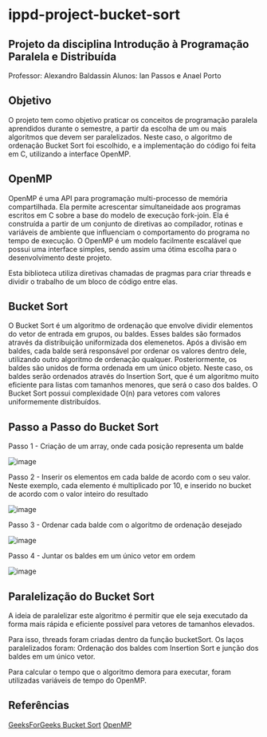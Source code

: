 # ippd-project-bucket-sort

## Projeto da disciplina Introdução à Programação Paralela e Distribuída
Professor: Alexandro Baldassin
Alunos: Ian Passos e Anael Porto

## Objetivo

O projeto tem como objetivo praticar os conceitos de programação paralela aprendidos durante o semestre, a partir da escolha de um ou mais algoritmos que devem ser paralelizados. Neste caso, o algoritmo de ordenação Bucket Sort foi escolhido, e a implementação do código foi feita em C, utilizando a interface OpenMP.

## OpenMP

OpenMP é uma API para programação multi-processo de memória compartilhada. Ela permite acrescentar simultaneidade aos programas escritos em C sobre a base do modelo de execução fork-join. Ela é construída a partir de um conjunto de diretivas ao compilador, rotinas e variáveis de ambiente que influenciam o comportamento do programa no tempo de execução. O OpenMP é um modelo facilmente escalável que possui uma interface simples, sendo assim uma ótima escolha para o desenvolvimento deste projeto.

Esta biblioteca utiliza diretivas chamadas de pragmas para criar threads e dividir o trabalho de um bloco de código entre elas.

## Bucket Sort

O Bucket Sort é um algoritmo de ordenação que envolve dividir elementos do vetor de entrada em grupos, ou baldes. Esses baldes são formados através da distribuição uniformizada dos elemenetos. Após a divisão em baldes, cada balde será responsável por ordenar os valores dentro dele, utilizando outro algoritmo de ordenação qualquer. Posteriormente, os baldes são unidos de forma ordenada em um único objeto. Neste caso, os baldes serão ordenados através do Insertion Sort, que é um algoritmo muito eficiente para listas com tamanhos menores, que será o caso dos baldes. O Bucket Sort possui complexidade O(n) para vetores com valores uniformemente distribuídos.

## Passo a Passo do Bucket Sort

Passo 1 - Criação de um array, onde cada posição representa um balde

![image](https://github.com/IanPassos/ippd-project-bucket-sort/assets/86252440/b5dcd877-9b11-4aa9-bc72-aaa77b02f587)

Passo 2 - Inserir os elementos em cada balde de acordo com o seu valor. Neste exemplo, cada elemento é multiplicado por 10, e inserido no bucket de acordo com o valor inteiro do resultado

![image](https://github.com/IanPassos/ippd-project-bucket-sort/assets/86252440/3e3c9138-d083-4111-abdc-246d54b53081)

Passo 3 - Ordenar cada balde com o algoritmo de ordenação desejado

![image](https://github.com/IanPassos/ippd-project-bucket-sort/assets/86252440/1c6e3635-300f-465e-85b7-3d23d782e0b4)

Passo 4 - Juntar os baldes em um único vetor em ordem 

![image](https://github.com/IanPassos/ippd-project-bucket-sort/assets/86252440/0dfa341c-689c-4e12-9f51-2756c3105db6)

## Paralelização do Bucket Sort

A ideia de paralelizar este algoritmo é permitir que ele seja executado da forma mais rápida e eficiente possível para vetores de tamanhos elevados.

Para isso, threads foram criadas dentro da função bucketSort. Os laços paralelizados foram: Ordenação dos baldes com Insertion Sort e junção dos baldes em um único vetor.

Para calcular o tempo que o algoritmo demora para executar, foram utilizadas variáveis de tempo do OpenMP.

## Referências

[GeeksForGeeks Bucket Sort](https://www.geeksforgeeks.org/bucket-sort-2)
[OpenMP](https://www.openmp.org/)
